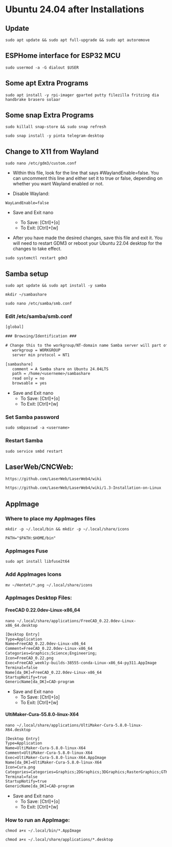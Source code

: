 # Ubuntu 24.04 after Installations

## Update

```code
sudo apt update && sudo apt full-upgrade && sudo apt autoremove
```

## ESPHome interface for ESP32 MCU

```code
sudo usermod -a -G dialout $USER
```

## Some apt Extra Programs

```code
sudo apt install -y rpi-imager gparted putty filezilla fritzing dia handbrake brasero solaar 
```

## Some snap Extra Programs

```code
sudo killall snap-store && sudo snap refresh
```

```code
sudo snap install -y pinta telegram-desktop
```

## Change to X11 from Wayland

```code
sudo nano /etc/gdm3/custom.conf
```

* Within this file, look for the line that says #WaylandEnable=false. You can uncomment this line and either set it to true or false, depending on whether you want Wayland enabled or not.  

* Disable Wayland:

```text
WayLandEnable=false
```

* Save and Exit nano
  * To Save: [Ctrl]+[o]
  * To Exit: [Ctrl]+[w]

* After you have made the desired changes, save this file and exit it. You will need to restart GDM3 or reboot your Ubuntu 22.04 desktop for the changes to take effect.

```code
sudo systemctl restart gdm3
```

## Samba setup

```code
sudo apt update && sudo apt install -y samba
```

```code
mkdir ~/sambashare
```

```code
sudo nano /etc/samba/smb.conf
```

###  Edit /etc/samba/smb.conf

```txt
[global]

### Browsing/Identification ###

# Change this to the workgroup/NT-domain name Samba server will part of
   workgroup = WORKGROUP
   server min protocol = NT1
```

```txt
[sambashare]
   comment = A Samba share on Ubuntu 24.04LTS
   path = /home/<userneme>/sambashare
   read only = no
   browsable = yes
```

* Save and Exit nano
  * To Save: [Ctrl]+[o]
  * To Exit: [Ctrl]+[w]

### Set Samba password

```code
sudo smbpasswd -a <username>
```

### Restart Samba

```code
sudo service smbd restart
```

## LaserWeb/CNCWeb:

```txt
https://github.com/LaserWeb/LaserWeb4/wiki
```

```txt
https://github.com/LaserWeb/LaserWeb4/wiki/1.3-Installation-on-Linux
```

## AppImage

### Where to place my AppImages files

```code
mkdir -p ~/.local/bin && mkdir -p ~/.local/share/icons
```

```code
PATH="$PATH:$HOME/bin"
```

### AppImages Fuse

```code
sudo apt install libfuse2t64
```

### Add AppImages Icons

```code
mv ~/Hentet/*.png ~/.local/share/icons
```

### AppImages Desktop Files:

#### FreeCAD 0.22.0dev-Linux-x86_64

```code
nano ~/.local/share/applications/FreeCAD_0.22.0dev-Linux-x86_64.desktop
```

```txt
[Desktop Entry]
Type=Application
Name=FreeCAD_0.22.0dev-Linux-x86_64
Comment=FreeCAD_0.22.0dev-Linux-x86_64
Categories=Graphics;Science;Engineering;
Icon=FreeCAD_0.22.png
Exec=FreeCAD_weekly-builds-38555-conda-Linux-x86_64-py311.AppImage
Terminal=false
Name[da_DK]=FreeCAD_0.22.0dev-Linux-x86_64
StartupNotify=true
GenericName[da_DK]=CAD-program
```

* Save and Exit nano
  * To Save: [Ctrl]+[o]
  * To Exit: [Ctrl]+[w]

#### UltiMaker-Cura-55.8.0-linux-X64

```code
nano ~/.local/share/applications/UltiMaker-Cura-5.8.0-linux-X64.desktop
```

```txt
[Desktop Entry]
Type=Application
Name=UltiMaker-Cura-5.8.0-linux-X64
Comment=UltiMaker-Cura-5.8.0-linux-X64
Exec=UltiMaker-Cura-5.8.0-linux-X64.AppImage
Name[da_DK]=UltiMaker-Cura-5.8.0-linux-X64
Icon=Cura.png
Categories=Categories=Graphics;2DGraphics;3DGraphics;RasterGraphics;GTK;
Terminal=false
StartupNotify=true
GenericName[da_DK]=CAD-program
```

* Save and Exit nano
  * To Save: [Ctrl]+[o]
  * To Exit: [Ctrl]+[w]

### How to run an AppImage:

```code
chmod a+x ~/.local/bin/*.AppImage
```

```code
chmod a+x ~/.local/share/applications/*.desktop
```